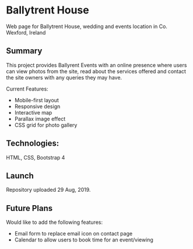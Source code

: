 
<h1>Ballytrent House</h1>
Web page for Ballytrent House, wedding and events location in Co. Wexford, Ireland

<h2>Summary</h2>
<p>This project provides Ballyrent Events with an online presence where users can view photos from the site, read about the services offered and contact the site owners with any queries they may have. </p>

Current Features:

<ul>
  <li>Mobile-first layout</li>
  <li>Responsive design</li>
  <li>Interactive map</li>
  <li>Parallax image effect</li>
  <li>CSS grid for photo gallery</li>
</ul>


<h2>Technologies:</h2>
HTML, CSS, Bootstrap 4

<h2>Launch</h2>
Repository uploaded 29 Aug, 2019.

<h2>Future Plans</h2>
Would like to add the following features:
<ul>
  <li>Email form to replace email icon on contact page</li>
  <li>Calendar to allow users to book time for an event/viewing</li>
</ul>
